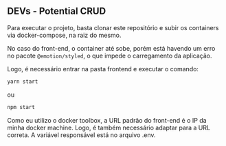 ## DEVs - Potential CRUD

Para executar o projeto, basta clonar este repositório e subir os containers via docker-compose, na raiz do mesmo.

No caso do front-end, o container até sobe, porém está havendo um erro no pacote `@emotion/styled`, o que impede o carregamento da aplicação.

Logo, é necessário entrar na pasta frontend e executar o comando: 

```bash
yarn start
```
ou

```bash
npm start
```

Como eu utilizo o docker toolbox, a URL padrão do front-end é o IP da minha docker machine. Logo, é também necessário adaptar para a URL correta. A variável responsável está no arquivo .env.